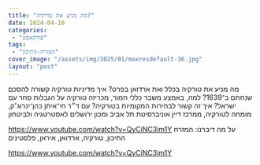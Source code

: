 ```yaml
---
title: "מה מניע את טורקיה?"
date: 2024-04-16
categories: 
 - "פודקאסט"
tags: 
 - "המזרח-התיכון"
cover_image: "/assets/img/2025/01/maxresdefault-36.jpg"
layout: "post"
---
```


מה מניע את טורקיה בכלל ואת ארדואן בפרט? איך מדיניות טורקיה קשורה להסכם שנחתם ב־1639? למה, באמצע משבר כללי חמור, מכריזה טורקיה על הגבלות סחר עם ישראל? איך זה קשור לבחירות המקומיות בטורקיה? עם ד״ר חי־איתן כהן־ינרוג׳ק, מומחה לטורקיה, ממרכז דיין אוניברסיטת תל אביב ומכון ירושלים לאסטרטגיה ולביטחון

<https://www.youtube.com/watch?v=QyCiNC3im1Y>
על מה דיברנו:
המזרח התיכון, טורקיה, ארדואן, איראן, פלסטינים

<https://www.youtube.com/watch?v=QyCiNC3im1Y>
